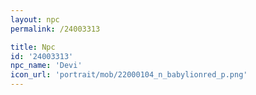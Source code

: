 ```yaml
---
layout: npc
permalink: /24003313

title: Npc
id: '24003313'
npc_name: 'Devi'
icon_url: 'portrait/mob/22000104_n_babylionred_p.png'
---
```

